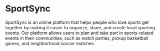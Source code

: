 # SportSync
SportSync is an online platform that helps people who love sports get together by making it easier to organize, share, and create local sporting events. Our platform allows users to plan and take part in sports-related events in their communities, such as watch parties, pickup basketball games, and neighborhood soccer matches.
